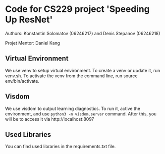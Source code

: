 # Code for CS229 project 'Speeding Up ResNet'
Authors: Konstantin Solomatov (06246217) and Denis Stepanov (06246218)

Projet Mentor: Daniel Kang

## Virtual Environment
We use venv to setup virtual environment. To create a venv or update it, run
venv.sh. To activate the venv from the command line, run source env/bin/activate.

## Visdom
We use visdom to output learning diagnostics. To run it, active the environment,
and use `python3 -m visdom.server` command. After this, you will be to access it
via http://localhost:8097

## Used Libraries
You can find used libraries in the requirements.txt file.